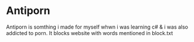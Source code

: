 Antiporn
========

Antiporn is somthing i made for myself whwn i was learning c# & i was also addicted to porn. It blocks website with words mentioned in block.txt    
